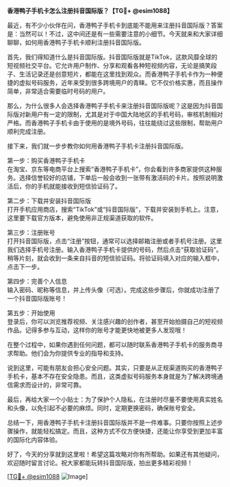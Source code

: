 **香港鸭子手机卡怎么注册抖音国际版？【TG💪+ @esim1088】**

最近，有不少小伙伴在问，香港鸭子手机卡到底能不能用来注册抖音国际版？答案是：当然可以！不过，这中间还是有一些需要注意的小细节。今天就来和大家详细聊聊，如何用香港鸭子手机卡顺利注册抖音国际版。

首先，我们得知道什么是抖音国际版。抖音国际版就是TikTok，这款风靡全球的短视频社交平台。它允许用户制作、分享和观看各种短视频内容，无论是搞笑段子、生活记录还是创意短片，都能在这里找到观众。而香港鸭子手机卡作为一种便捷的虚拟号码服务，近年来受到很多跨境用户的青睐。它不仅价格实惠，而且操作简单，非常适合需要临时号码的用户。

那么，为什么很多人会选择香港鸭子手机卡来注册抖音国际版呢？这是因为抖音国际版对新用户有一定的限制，尤其是对于中国大陆地区的手机号码，审核机制相对严格。而香港鸭子手机卡由于使用的是境外号码，往往能绕过这些限制，帮助用户顺利完成注册。

接下来，我们就一步步教你如何用香港鸭子手机卡注册抖音国际版。

第一步：购买香港鸭子手机卡  
在淘宝、京东等电商平台上搜索“香港鸭子手机卡”，你会看到许多商家提供这种服务。选择信誉较好的店铺，下单后一般会收到一张带有激活码的卡片。按照说明激活后，你的手机就能接收到短信验证码了。

第二步：下载并安装抖音国际版  
打开手机应用商店，搜索“TikTok”或“抖音国际版”，下载并安装到手机上。注意，这里要下载官方版本，避免使用非正规渠道获取的软件。

第三步：注册账号  
打开抖音国际版，点击“注册”按钮，通常可以选择邮箱注册或者手机号注册。这里我们选择手机号注册。输入香港鸭子手机卡提供的号码，然后点击“获取验证码”。稍等片刻，就会收到一条来自抖音的短信验证码。将验证码填入对应的输入框中，点击下一步。

第四步：完善个人信息  
输入密码、昵称等信息，并上传头像（可选）。完成这些步骤后，你就成功注册了一个抖音国际版账号！

第五步：开始使用  
登录后，你可以浏览推荐视频、关注感兴趣的创作者，甚至开始拍摄自己的短视频作品。记得多参与互动，这样你的账号才能更快地被更多人发现哦！

在整个过程中，如果你遇到任何问题，都可以随时联系香港鸭子手机卡的服务商寻求帮助。他们会为你提供专业的指导和支持。

说到这里，可能有朋友会担心安全问题。其实，只要是从正规渠道购买的香港鸭子手机卡，基本不存在安全隐患。而且，这类虚拟号码服务本身就是为了解决跨境通信需求而设计的，非常可靠。

最后，再给大家一个小贴士：为了保护个人隐私，在注册时尽量不要使用真实姓名和头像，以免引起不必要的麻烦。同时，定期更换密码，确保账号安全。

总结一下，用香港鸭子手机卡注册抖音国际版并不是一件难事。只要你按照上述步骤操作，就能轻松搞定。而且，这种方式不仅方便快捷，还能让你享受到更加丰富的国际化内容体验。

好了，今天的分享就到这里啦！希望这篇攻略对你有所帮助。如果还有其他疑问，欢迎随时留言讨论。祝大家都能玩转抖音国际版，拍出更多精彩视频！

[[TG💪+ @esim1088](https://t.me/s/esim1088) ![Image](https://i.postimg.cc/4NQfJmqS/Snipaste-2025-05-13-00-14-12.png)]